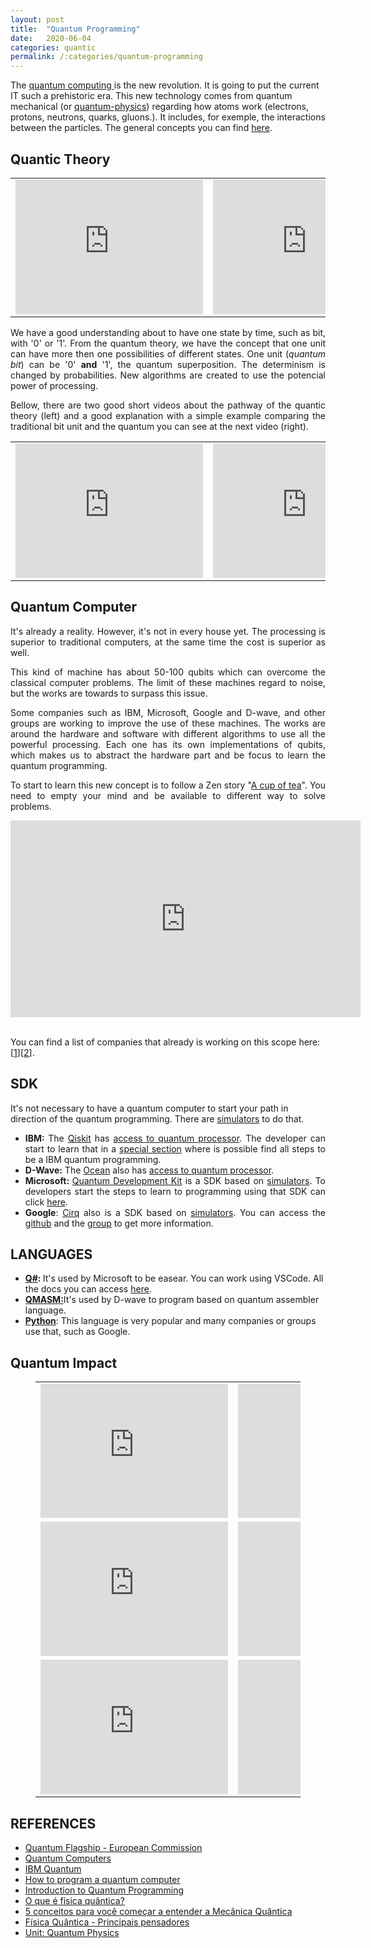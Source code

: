 ```yaml
---
layout: post
title:  "Quantum Programming"
date:   2020-06-04
categories: quantic
permalink: /:categories/quantum-programming
---
```


<p class="has-text-align-justify">The <a href="https://en.wikipedia.org/wiki/Quantum_computing">quantum computing </a>is the new revolution. It is going to put the current IT such a prehistoric era. This new technology comes from quantum mechanical (or <a href="https://www.newscientist.com/term/quantum-physics/">quantum-physics</a>) regarding how atoms work (electrons, protons, neutrons, quarks, gluons.). It includes, for exemple, the interactions between the particles. The general concepts you can find <a href="https://qt.eu/understand/introduction-to-quantum-physics/"  rel="noreferrer noopener">here</a>.</p>

<h2>Quantic Theory</h2>

<table><tbody><tr><td style="width: 50%;"><iframe width="300" height="215" src="https://www.youtube.com/embed/8HkPAE_9Q1Y" frameborder="0" allow="accelerometer; autoplay; encrypted-media; gyroscope; picture-in-picture" allowfullscreen></iframe></td><td style="width: 50%;"><iframe width="300" height="215" src="https://www.youtube.com/embed/7u_UQG1La1o" frameborder="0" allow="accelerometer; autoplay; encrypted-media; gyroscope; picture-in-picture" allowfullscreen></iframe></td></tr></tbody></table>

<p style="text-align: justify;">We have a good understanding about to have one state by time, such as bit, with '0' or '1'. From the quantum theory, we have the concept that one unit can have more then one possibilities of different states. One unit (<em>quantum bit</em>) can be '0' <strong>and</strong> '1', the quantum superposition. The determinism is changed by probabilities. New algorithms are created to use the potencial power of processing.</p>

<p style="text-align: justify;">Bellow, there are two good short videos about the pathway of the quantic theory (left) and a good explanation with a simple example comparing the traditional bit unit and the quantum you can see at the next video (right).</p>

<table><tbody><tr><td width="50%"><iframe width="300" height="215" src="https://www.youtube.com/embed/tafGL02EUOA" frameborder="0" allow="accelerometer; autoplay; encrypted-media; gyroscope; picture-in-picture" allowfullscreen></iframe></td><td width="50%"><iframe width="300" height="215" src="https://www.youtube.com/embed/HdSmIUuGf-I" frameborder="0" allow="accelerometer; autoplay; encrypted-media; gyroscope; picture-in-picture" allowfullscreen></iframe></td></tr></tbody></table>

<h2 class="p1"><b>Quantum Computer</b></h2>

<p style="text-align: justify;">It's already a reality. However, it's not in every house yet. The processing is superior to traditional computers, at the same time the cost is superior as well. </p>

<p style="text-align: justify;">This kind of machine has about 50-100 qubits which can overcome the classical computer problems. The limit of these machines regard to noise, but the works are towards to surpass this issue.</p>


<p style="text-align: justify;">Some companies such as IBM, Microsoft, Google and D-wave, and other groups are working to improve the use of these machines. The works are around the hardware and software with different algorithms to use all the powerful processing. Each one has its own implementations of qubits, which makes us to abstract the hardware part and be focus to learn the quantum programming.</p>

<p style="text-align: justify;">To start to learn this new concept is to follow a Zen story "<a href="https://youtu.be/O-uSQvsC6x4">A cup of tea</a>". You need to empty your mind and be available to different way to solve problems.</p>

<center>
<iframe width="560" height="315" src="https://www.youtube.com/embed/u1XXjWr5frE" frameborder="0" allow="accelerometer; autoplay; encrypted-media; gyroscope; picture-in-picture" allowfullscreen></iframe>
</center>
<br/>

<p>You can find a list of companies that already is working on this scope here: [<a href="https://quantumcomputingreport.com/privatestartup/">1</a>][<a href="https://tracxn.com/explore/Quantum-Computing-Startups-in-Canada">2</a>].</p>

<h2 class="p2"><span class="s1"><b>SDK</b></span></h2>

<p style="align-justify">It's not necessary to have a quantum computer to start your path in direction of the quantum programming. There are <a href="https://en.wikipedia.org/wiki/Quantum_programming">simulators</a> to do that.</p>

<ul>
  <li style="text-align: justify;"><span class="s3"><b>IBM: </b>The <a href="https://qiskit.org/">Qiskit</a></span> <span class="s3">has <span style="text-decoration: underline;">access to quantum processor</span>. The developer can start to learn that in a <a href="https://developer.ibm.com/technologies/quantum-computing/projects/qiskit/"  rel="noreferrer noopener">special section</a> where is possible find all steps to be a IBM quantum programming. </span></li>
  <li style="text-align: justify;"><span class="s6"><b>D-Wave:</b> The <a href="https://ocean.dwavesys.com/"  rel="noopener">Ocean</a> also <span class="s3">has <span style="text-decoration: underline;">access to quantum processor</span>. </span></span></li>
  <li style="text-align: justify;"><span class="s8"><b>Microsoft: </b></span><span class="s7"><a href="https://www.microsoft.com/en-us/quantum/development-kit"  rel="noopener">Quantum Development Kit</a> is a SDK based on <span style="text-decoration: underline;">simulators</span>. To developers start the steps to learn to programming using that SDK can click <a href="https://docs.microsoft.com/pt-pt/quantum/welcome"  rel="noopener">here</a>. </span></li>
  <li style="text-align: justify;"><span class="s7"><b>Google</b>: <a href="https://www.infoq.com/news/2018/07/google-cirq-quantum-library/"  rel="noopener">Cirq</a> also is a SDK based on <span style="text-decoration: underline;">simulators</span>. You can access the <a href="https://github.com/quantumlib/cirq"  rel="noopener">github</a> and the <a href="https://ai.googleblog.com/2018/07/announcing-cirq-open-source-framework.html"  rel="noopener">group</a> to get more information.</span></li>
</ul>

<h2 class="p2"><span class="s1"><b>LANGUAGES</b></span></h2>

<ul><li><span class="s7"><b><a href="https://docs.microsoft.com/en-us/quantum/overview/what-is-qsharp-and-qdk"  rel="noopener">Q#</a>: </b>It's used by Microsoft to be easear. You can work using VSCode. All the docs you can access <a href="https://docs.microsoft.com/pt-pt/quantum/">here</a>.</span></li><li><span class="s9"><b><a href="https://github.com/lanl/qmasm">QMASM:</a></b>It's used by D-wave to program based on quantum assembler language.</span></li><li><a href="https://pythonprogramming.net/quantum-computer-programming-tutorial/"><strong>Python</strong></a>: This language is very popular and many companies or groups use that, such as Google.</li></ul>

<h2>Quantum Impact</h2>

<figure class="wp-block-table"><table><tbody><tr>
<td style="width: 50%;"><iframe width="300" height="215" src="https://www.youtube.com/embed/ba88EwG5b0Q" frameborder="0" allow="accelerometer; autoplay; encrypted-media; gyroscope; picture-in-picture" allowfullscreen></iframe></td>
<td style="width: 50%;"><iframe width="300" height="215" src="https://www.youtube.com/embed/xivcAE4GGWc" frameborder="0" allow="accelerometer; autoplay; encrypted-media; gyroscope; picture-in-picture" allowfullscreen></iframe></td></tr>

<tr><td style="width: 50%;"><iframe width="300" height="215" src="https://www.youtube.com/embed/GXZHzjUyAZg" frameborder="0" allow="accelerometer; autoplay; encrypted-media; gyroscope; picture-in-picture" allowfullscreen></iframe></td>
<td style="width: 50%;"><iframe width="300" height="215" src="https://www.youtube.com/embed/EnIlSEjkXZo" frameborder="0" allow="accelerometer; autoplay; encrypted-media; gyroscope; picture-in-picture" allowfullscreen></iframe></td></tr>

<tr><td style="width: 50%;"><iframe width="300" height="215" src="https://www.youtube.com/embed/cOUrzxyng04" frameborder="0" allow="accelerometer; autoplay; encrypted-media; gyroscope; picture-in-picture" allowfullscreen></iframe></td>

<td style="width: 50%;"><iframe width="300" height="215" src="https://www.youtube.com/embed/doNNClTTYwE" frameborder="0" allow="accelerometer; autoplay; encrypted-media; gyroscope; picture-in-picture" allowfullscreen></iframe></td></tr></tbody></table></figure>

<h2 class="p12"><span class="s1"><b>REFERENCES</b></span></h2>

<ul><li><a href="https://qt.eu/"  rel="noreferrer noopener">Quantum Flagship - European Commission</a></li><li><a href="https://qt.eu/discover/technology/"  rel="noreferrer noopener">Quantum Computers</a></li><li><a href="https://www.ibm.com/quantum-computing/"  rel="noreferrer noopener">IBM Quantum</a></li><li><a href="https://medium.com/qiskit/how-to-program-a-quantum-computer-982a9329ed02"  rel="noreferrer noopener">How to program a quantum computer</a></li><li><a href="https://towardsdatascience.com/introduction-to-quantum-programming-a19aa0b923a9">Introduction to Quantum Programming</a></li><li><a href="https://brasilescola.uol.com.br/o-que-e/fisica/o-que-e-fisica-quantica.htm">O que é física quântica?</a></li><li><a href="https://www.hipercultura.com/entendas-os-principais-conceitos-da-mecanica-quantica/">5 conceitos para você começar a entender a Mecânica Quântica</a></li><li><a href="https://www.todamateria.com.br/fisica-quantica/">Física Quântica - Principais pensadores</a></li><li><a href="https://www.khanacademy.org/science/physics/quantum-physics">Unit: Quantum Physics</a></li></ul>

